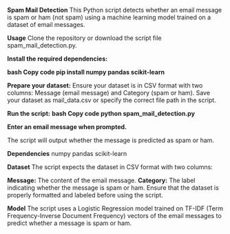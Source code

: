 **Spam Mail Detection**
This Python script detects whether an email message is spam or ham (not spam) using a machine learning model trained on a dataset of email messages.

**Usage**
Clone the repository or download the script file spam_mail_detection.py.

**Install the required dependencies:**

**bash
Copy code
pip install numpy pandas scikit-learn**

**Prepare your dataset:**
Ensure your dataset is in CSV format with two columns: Message (email message) and Category (spam or ham).
Save your dataset as mail_data.csv or specify the correct file path in the script.

**Run the script:**
**bash
Copy code
python spam_mail_detection.py**

**Enter an email message when prompted.**

The script will output whether the message is predicted as spam or ham.

**Dependencies**
numpy
pandas
scikit-learn

**Dataset**
The script expects the dataset in CSV format with two columns:

**Message:** The content of the email message.
**Category:** The label indicating whether the message is spam or ham.
Ensure that the dataset is properly formatted and labeled before using the script.

**Model**
The script uses a Logistic Regression model trained on TF-IDF (Term Frequency-Inverse Document Frequency) vectors of the email messages to predict whether a message is spam or ham.
